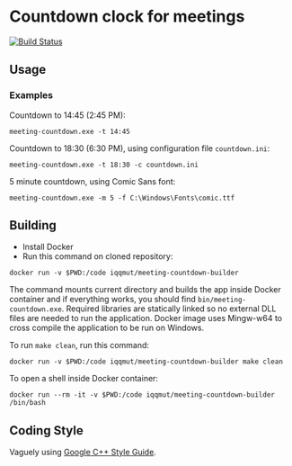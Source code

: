# Countdown clock for meetings

[![Build Status](https://travis-ci.org/iqqmuT/meeting-countdown.svg?branch=master)](https://travis-ci.org/iqqmuT/meeting-countdown)

## Usage

### Examples

Countdown to 14:45 (2:45 PM):
```
meeting-countdown.exe -t 14:45
```

Countdown to 18:30 (6:30 PM), using configuration file `countdown.ini`:
```
meeting-countdown.exe -t 18:30 -c countdown.ini
```

5 minute countdown, using Comic Sans font:
```
meeting-countdown.exe -m 5 -f C:\Windows\Fonts\comic.ttf
```

## Building

* Install Docker
* Run this command on cloned repository:

```
docker run -v $PWD:/code iqqmut/meeting-countdown-builder
```

The command mounts current directory and builds the app inside Docker container and if everything works, you should find `bin/meeting-countdown.exe`. Required libraries are statically linked so no external DLL files are needed to run the application. Docker image uses Mingw-w64 to cross compile the application to be run on Windows.

To run `make clean`, run this command:

```
docker run -v $PWD:/code iqqmut/meeting-countdown-builder make clean
```

To open a shell inside Docker container:

```
docker run --rm -it -v $PWD:/code iqqmut/meeting-countdown-builder /bin/bash
```

## Coding Style

Vaguely using [Google C++ Style Guide](https://google.github.io/styleguide/cppguide.html).
